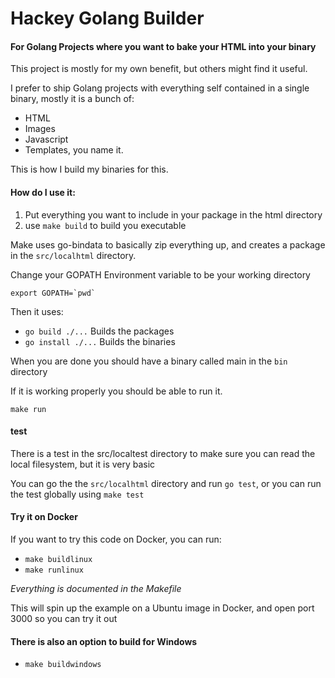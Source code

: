# Hackey Golang Builder
#### For Golang Projects where you want to bake your HTML into your binary

This project is mostly for my own benefit, but others might find it useful.

I prefer to ship Golang projects with everything self contained in a single binary, mostly it is a bunch of:
* HTML
* Images
* Javascript
* Templates, you name it.

This is how I build my binaries for this. 

#### How do I use it:

1. Put everything you want to include in your package in the html directory
2. use `make build` to build you executable

Make uses go-bindata to basically zip everything up, and creates a package
in the `src/localhtml` directory.

Change your GOPATH Environment variable to be your working directory

<code>export GOPATH=&grave;pwd&grave;</code>

Then it uses:
* `go build ./...` Builds the packages
* `go install ./...` Builds the binaries

When you are done you should have a binary called main in the `bin` directory

If it is working properly you should be able to run it.

`make run`

#### test

There is a test in the src/localtest directory to make sure you can read the local filesystem, but it is very basic

You can go the the `src/localhtml` directory and run `go test`,
or you can run the test globally using `make test`

#### Try it on Docker

If you want to try this code on Docker, you can run:

*   `make buildlinux`
*   `make runlinux`

*Everything is documented in the Makefile* 

This will spin up the example on a Ubuntu image in Docker, and open port 3000 so you can try it out

#### There is also an option to build for Windows

* `make buildwindows`
